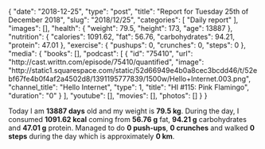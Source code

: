 {
    "date": "2018-12-25",
    "type": "post",
    "title": "Report for Tuesday 25th of December 2018",
    "slug": "2018\/12\/25",
    "categories": [
        "Daily report"
    ],
    "images": [],
    "health": {
        "weight": 79.5,
        "height": 173,
        "age": 13887
    },
    "nutrition": {
        "calories": 1091.62,
        "fat": 56.76,
        "carbohydrates": 94.21,
        "protein": 47.01
    },
    "exercise": {
        "pushups": 0,
        "crunches": 0,
        "steps": 0
    },
    "media": {
        "books": [],
        "podcast": [
            {
                "id": "75410",
                "url": "http:\/\/cast.writtn.com\/episode\/75410\/quantified",
                "image": "http:\/\/static1.squarespace.com\/static\/52d66949e4b0a8cec3bcdd46\/t\/52ebf67fe4b0f4af2a4502d8\/1391195777839\/1500w\/Hello+Internet.003.png",
                "channel_title": "Hello Internet",
                "type": 1,
                "title": "HI #115: Pink Flamingo",
                "duration": "0"
            }
        ],
        "youtube": [],
        "movies": [],
        "photos": []
    }
}

Today I am <strong>13887 days</strong> old and my weight is <strong>79.5 kg</strong>. During the day, I consumed <strong>1091.62 kcal</strong> coming from <strong>56.76 g</strong> fat, <strong>94.21 g</strong> carbohydrates and <strong>47.01 g</strong> protein. Managed to do <strong>0 push-ups</strong>, <strong>0 crunches</strong> and walked <strong>0 steps</strong> during the day which is approximately <strong>0 km</strong>.